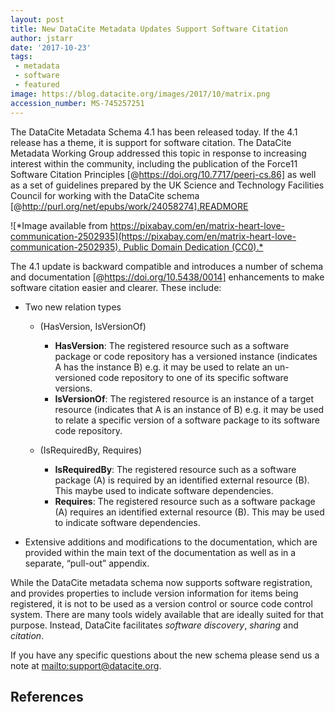 ```yaml
---
layout: post
title: New DataCite Metadata Updates Support Software Citation
author: jstarr
date: '2017-10-23'
tags:
 - metadata
 - software
 - featured
image: https://blog.datacite.org/images/2017/10/matrix.png
accession_number: MS-745257251
---
```


The DataCite Metadata Schema 4.1 has been released today. If the 4.1 release has a theme, it is support for software citation. The DataCite Metadata Working Group addressed this topic in response to increasing interest within the community, including the
publication of the Force11 Software Citation Principles [@https://doi.org/10.7717/peerj-cs.86] as well as a set of guidelines prepared by the UK Science and Technology Facilities Council for working with the DataCite schema [@http://purl.org/net/epubs/work/24058274].READMORE

![*Image available from [https://pixabay.com/en/matrix-heart-love-communication-2502935](https://pixabay.com/en/matrix-heart-love-communication-2502935). Public Domain Dedication (CC0).*](/images/2017/10/matrix.png)

The 4.1 update is backward compatible and introduces a number of schema and documentation [@https://doi.org/10.5438/0014] enhancements to make software citation easier and clearer. These include:

* Two new relation types

  * (HasVersion, IsVersionOf)
    * **HasVersion**: The registered resource such as a software package or code repository has a versioned instance (indicates A
      has the instance B) e.g. it may be used to relate an un-versioned code repository to one of its specific software versions.
    * **IsVersionOf**: The registered resource is an instance of a target resource (indicates that A is an instance of B) e.g. it
      may be used to relate a specific version of a software package to its software code repository.

  * (IsRequiredBy, Requires)
    * **IsRequiredBy**: The registered resource such as a software package (A) is required by an identified external resource (B).
      This maybe used to indicate software dependencies.
    * **Requires**: The registered resource such as a software package (A) requires an identified external resource (B). This may
      be used to indicate software dependencies.

* Extensive additions and modifications to the documentation, which are provided within the main text of the documentation as well
  as in a separate, “pull-out” appendix.

While the DataCite metadata schema now supports software registration, and provides properties to include version information
for items being registered, it is not to be used as a version control or source code control system. There are many tools
widely available that are ideally suited for that purpose. Instead, DataCite facilitates *software discovery*, *sharing* and *citation*.

If you have any specific questions about the new schema please send us a note at [mailto:support@datacite.org](support@datacite.org).

## References
